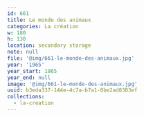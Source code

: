 ```yaml
---
id: 661
title: Le monde des animaux
categories: La création
w: 180
h: 130
location: secondary storage
note: null
file: '@img/661-le-monde-des-animaux.jpg'
year: '1965'
year_start: 1965
year_end: null
image: '@img/661-le-monde-des-animaux.jpg'
uuid: b3eda337-144e-4c7a-b7a1-0be2ad8383ef
collections:
  - la-creation
---
```


